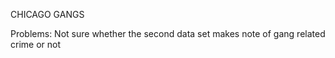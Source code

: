 CHICAGO GANGS

Problems:
Not sure whether the second data set makes note of gang related crime or not